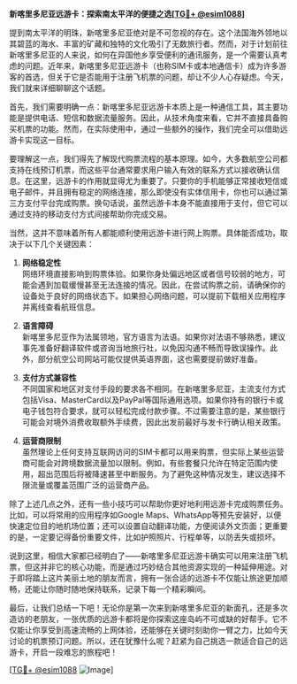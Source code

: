 **新喀里多尼亚远游卡：探索南太平洋的便捷之选[[TG💪+ @esim1088](https://t.me/s/esim1088)]**

提到南太平洋的明珠，新喀里多尼亚绝对是不可忽视的存在。这个法国海外领地以其碧蓝的海水、丰富的矿藏和独特的文化吸引了无数旅行者。然而，对于计划前往新喀里多尼亚的人来说，如何在异国他乡享受便利的通讯服务，是一个需要认真考虑的问题。近年来，新喀里多尼亚远游卡（也称SIM卡或本地通信卡）成为许多游客的首选，但关于它是否能用于注册飞机票的问题，却让不少人心存疑虑。今天，我们就来详细聊聊这个话题。

首先，我们需要明确一点：新喀里多尼亚远游卡本质上是一种通信工具，其主要功能是提供电话、短信和数据流量服务。因此，从技术角度来看，它并不直接具备购买机票的功能。然而，在实际使用中，通过一些额外的操作，我们完全可以借助远游卡实现这一目标。

要理解这一点，我们得先了解现代购票流程的基本原理。如今，大多数航空公司都支持在线预订机票，而这些平台通常要求用户输入有效的联系方式以接收确认信息。在这里，远游卡的作用就显得尤为重要了。只要你的手机能够正常接收短信或电子邮件，并且拥有稳定的网络连接，那么即使没有实体信用卡，你也可以通过第三方支付平台完成购票。换句话说，虽然远游卡本身不能直接用于支付，但它可以通过支持的移动支付方式间接帮助你完成交易。

当然，这并不意味着所有人都能顺利使用远游卡进行网上购票。具体能否成功，取决于以下几个关键因素：

1. **网络稳定性**  
   网络环境直接影响到购票体验。如果你身处偏远地区或者信号较弱的地方，可能会遇到加载缓慢甚至无法连接的情况。因此，在尝试购票之前，请确保你的设备处于良好的网络状态下。如果担心网络问题，可以提前下载相关应用程序并离线查看航班信息。

2. **语言障碍**  
   新喀里多尼亚作为法属领地，官方语言为法语。如果你对法语不够熟悉，建议事先准备好翻译软件或咨询当地旅行社，以免因沟通不畅而导致误操作。此外，部分航空公司网站可能仅提供英语界面，这也需要提前做好准备。

3. **支付方式兼容性**  
   不同国家和地区对支付手段的要求各不相同。在新喀里多尼亚，主流支付方式包括Visa、MasterCard以及PayPal等国际通用选项。如果你持有的银行卡或电子钱包符合要求，就可以轻松完成付款步骤。不过需要注意的是，某些银行可能会对境外消费收取额外手续费，因此出发前最好与发卡行确认相关政策。

4. **运营商限制**  
   虽然理论上任何支持互联网访问的SIM卡都可以用来购票，但实际上某些运营商可能会对跨境数据流量加以限制。例如，有些套餐只允许在特定范围内使用，超出范围后将被降速甚至中断服务。为了避免这种情况发生，建议选择不限流量或覆盖范围广泛的运营商产品。

除了上述几点之外，还有一些小技巧可以帮助你更好地利用远游卡完成购票任务。比如，可以将常用的应用程序如Google Maps、WhatsApp等预先安装好，以便快速定位目的地机场位置；还可以设置自动翻译功能，方便阅读外文页面；更重要的是，一定要记得备份重要文件，比如护照照片、行程单等，以防丢失或损坏。

说到这里，相信大家都已经明白了——新喀里多尼亚远游卡确实可以用来注册飞机票，但这并非它的核心功能，而是通过巧妙结合其他资源实现的一种延伸用途。对于即将踏上这片美丽土地的朋友而言，拥有一张合适的远游卡不仅能让旅途更加顺畅，还能让你随时随地保持联系，记录下每一个精彩瞬间。

最后，让我们总结一下吧！无论你是第一次来到新喀里多尼亚的新面孔，还是多次造访的老朋友，一张优质的远游卡都将是你探索这座岛屿不可或缺的好帮手。它不仅能让你享受到高速流畅的上网体验，还能够在关键时刻助你一臂之力，比如今天讨论的机票预订问题。所以，还在犹豫什么呢？赶紧为自己挑选一款适合自己的远游卡，开启一段难忘的旅程吧！

[[TG💪+ @esim1088](https://t.me/s/esim1088) ![Image](https://i.postimg.cc/4NQfJmqS/Snipaste-2025-05-13-00-14-12.png)]